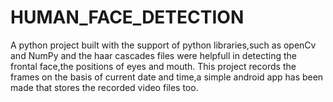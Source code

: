 # HUMAN_FACE_DETECTION
A python project built with the support of python libraries,such as openCv and NumPy and  the haar cascades files were helpfull in detecting the frontal face,the positions of eyes and mouth.
This project records the frames on the basis of current date and time,a simple android app has been made that stores the recorded video files too.
